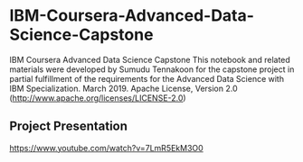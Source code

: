 # IBM-Coursera-Advanced-Data-Science-Capstone
IBM Coursera Advanced Data Science Capstone
This notebook and related materials were developed by Sumudu Tennakoon for the capstone project in partial fulfillment of the requirements for the Advanced Data Science with IBM Specialization. 
March 2019. 
Apache License, Version 2.0 (http://www.apache.org/licenses/LICENSE-2.0)
## Project Presentation
https://www.youtube.com/watch?v=7LmR5EkM3O0
